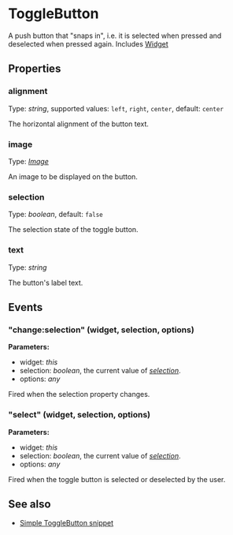 ---
---
# ToggleButton

A push button that "snaps in", i.e. it is selected when pressed and deselected when pressed again.
Includes [Widget](Widget.md)

## Properties

### alignment

Type: *string*, supported values: `left`, `right`, `center`, default: `center`

The horizontal alignment of the button text.

### image

Type: *[Image](../types.md#image)*

An image to be displayed on the button.

### selection

Type: *boolean*, default: `false`

The selection state of the toggle button.

### text

Type: *string*

The button's label text.


## Events

### "change:selection" (widget, selection, options)

**Parameters:**

- widget: *this*
- selection: *boolean*, the current value of *[selection](#selection)*.
- options: *any*

Fired when the selection property changes.


### "select" (widget, selection, options)

**Parameters:**

- widget: *this*
- selection: *boolean*, the current value of *[selection](#selection)*.
- options: *any*

Fired when the toggle button is selected or deselected by the user.



## See also

- [Simple ToggleButton snippet](https://github.com/eclipsesource/tabris-js/blob/v1.9.0/snippets/togglebutton/togglebutton.js)
